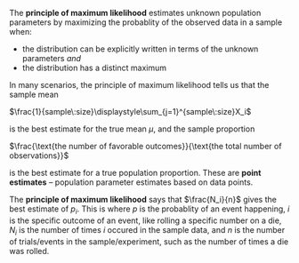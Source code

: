 The **principle of maximum likelihood** estimates unknown population parameters by maximizing the probablity of the observed data in a sample when:
* the distribution can be explicitly written in terms of the unknown parameters _and_
* the distribution has a distinct maximum

In many scenarios, the principle of maximum likelihood tells us that the sample mean

$\frac{1}{sample\:size}\displaystyle\sum_{j=1}^{sample\:size}X_i$

is the best estimate for the true mean $\mu$, and the sample proportion

$\frac{\text{the number of favorable outcomes}}{\text{the total number of observations}}$

is the best estimate for a true population proportion. These are **point estimates** – population parameter estimates based on data points.

The **principle of maximum likelihood** says that $\frac{N_i}{n}$ gives the best estimate of $p_i$. This is where $p$ is the probablity of an event happening, $i$ is the specific outcome of an event, like rolling a specific number on a die, $N_i$ is the number of times $i$ occured in the sample data, and $n$ is the number of trials/events in the sample/experiment, such as the number of times a die was rolled.